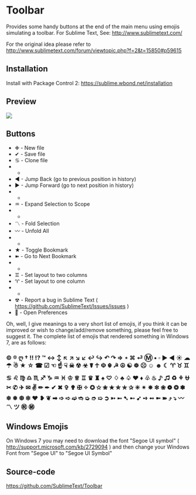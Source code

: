 # Toolbar

Provides some handy buttons at the end of the main menu using emojis simulating a toolbar. For Sublime Text, See: http://www.sublimetext.com/

For the original idea please refer to http://www.sublimetext.com/forum/viewtopic.php?f=2&t=15850#p59615

## Installation

Install with Package Control 2: https://sublime.wbond.net/installation

## Preview

![](http://i.imgur.com/ypF57Xw.png)

## Buttons

  * ✙ - New file
  * ✔ - Save file
  * ♋ - Clone file
  * -
  * ◀ - Jump Back (go to previous position in history)
  * ▶ - Jump Forward (go to next position in history)
  * -
  * ♒ - Expand Selection to Scope
  * -
  * 〽 - Fold Selection
  * 〰 - Unfold All
  * -
  * ★ - Toggle Bookmark
  * ➽ - Go to Next Bookmark
  * -
  * ♊ - Set layout to two columns
  * ♈ - Set layout to one column
  * -
  * ☢ - Report a bug in Sublime Text ( https://github.com/SublimeText/Issues/issues )
  * 🔧 - Open Preferences

Oh, well, I give meanings to a very short list of emojis, if you think it can be improved or wish to change/add/remove something, please feel free to suggest it. The complete list of emojis that rendered something in Windows 7, are as follows:

### © ® ღ † ‼ ⁉ ™ ↔ ↕ ↖ ↗ ↘ ↙ ↩ ↪ ↶ ↷ ⇒ ⋆ ⌘ ⏎ Ⓜ ▪ ▫ ▶ ◀ ☀ ☁ ☂ ☃ ★ ☆ ☎ ☑ ☜ ☝ ☟ ☠ ☢ ☣ ☤ ☥ ☫ ☬ ☭ ☮ ☯ ☸ ☹ ☺ ☻ ☾ ♈ ♉ ♊ ♋ ♌ ♍ ♎ ♏ ♐ ♑ ♒ ♓ ♔ ♕ ♖ ♛ ♜ ♠ ♡ ♢ ♣ ♤ ♥ ♦ ♧ ♨ ♪ ♫ ♻ ⚘ ⛎ ✂ ✆ ✈ ✉ ✌ ✏ ✒ ✔ ✖ ✞ ✟ ✠ ✧ ✪ ✫ ✬ ✭ ✮ ✯ ✰ ✳ ✴ ✵ ✼ ❀ ❁ ❂ ❃ ❄ ❅ ❆ ❇ ❤ ❥ ❦ ➡ ➩ ➪ ➫ ➬ ➭ ➮ ➯ ➲ ➳ ➵ ➷ ➸ ➹ ➺ ➻ ➼ ➽ ⤴ ⤵ 〰 〽 ツ ㊗ ㊙

## Windows Emojis

On Windows 7 you may need to download the font "Segoe UI symbol" ( http://support.microsoft.com/kb/2729094 ) and then change your Windows Font from "Segoe UI" to "Segoe UI Symbol"

## Source-code

https://github.com/SublimeText/Toolbar
